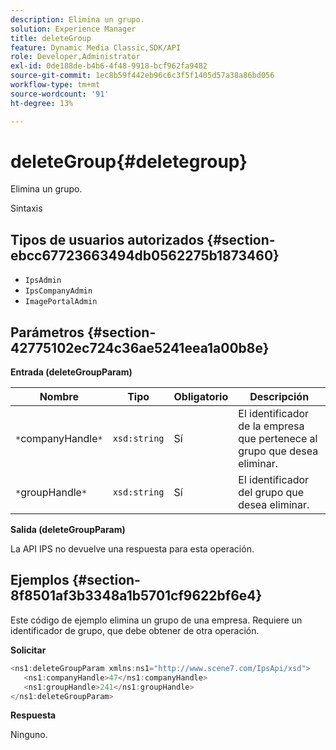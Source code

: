 ```yaml
---
description: Elimina un grupo.
solution: Experience Manager
title: deleteGroup
feature: Dynamic Media Classic,SDK/API
role: Developer,Administrator
exl-id: 0de188de-b4b6-4f48-9918-bcf962fa9482
source-git-commit: 1ec8b59f442eb96c6c3f5f1405d57a38a86bd056
workflow-type: tm+mt
source-wordcount: '91'
ht-degree: 13%

---
```


# deleteGroup{#deletegroup}

Elimina un grupo.

Sintaxis

## Tipos de usuarios autorizados {#section-ebcc67723663494db0562275b1873460}

* `IpsAdmin`
* `IpsCompanyAdmin`
* `ImagePortalAdmin`

## Parámetros {#section-42775102ec724c36ae5241eea1a00b8e}

**Entrada (deleteGroupParam)**

| Nombre | Tipo | Obligatorio | Descripción |
|---|---|---|---|
| `*`companyHandle`*` | `xsd:string` | Sí | El identificador de la empresa que pertenece al grupo que desea eliminar. |
| `*`groupHandle`*` | `xsd:string` | Sí | El identificador del grupo que desea eliminar. |

**Salida (deleteGroupParam)**

La API IPS no devuelve una respuesta para esta operación.

## Ejemplos {#section-8f8501af3b3348a1b5701cf9622bf6e4}

Este código de ejemplo elimina un grupo de una empresa. Requiere un identificador de grupo, que debe obtener de otra operación.

**Solicitar**

```java
<ns1:deleteGroupParam xmlns:ns1="http://www.scene7.com/IpsApi/xsd">
   <ns1:companyHandle>47</ns1:companyHandle>
   <ns1:groupHandle>241</ns1:groupHandle>
</ns1:deleteGroupParam>
```

**Respuesta**

Ninguno.
